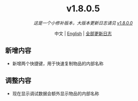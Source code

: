 ﻿<h1 align="center">v1.8.0.5</h1>

<div align="center">

*这是一个小修补版本，大版本更新日志请见 [v1.8.0.0](v1.8.0.0.md)*

中文 | [English](../en/v1.8.0.5.md) | [全部更新日志](../../ChangeLog.md)

</div>

## 新增内容

- 新增两个快捷键，用于快速复制物品的内部名称

## 调整内容

- 现在显示调试数据会额外显示物品的内部名称